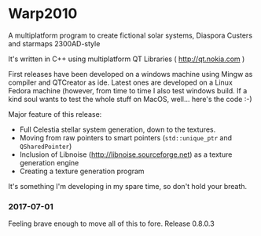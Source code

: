 Warp2010
========

A multiplatform program to create fictional solar systems, Diaspora Custers and starmaps 2300AD-style

It's written in C++ using multiplatform QT Libraries ( http://qt.nokia.com ) 

First releases have been developed on a windows machine using Mingw as compiler and QTCreator as ide. Latest ones are developed on a Linux Fedora machine (however, from time to time I also test windows build. If a kind soul wants to test the whole stuff on MacOS, well... here's the code :-) 

Major feature of this release:

* Full Celestia stellar system generation, down to the textures.
* Moving from raw pointers to smart pointers (`std::unique_ptr` and `QSharedPointer`)
* Inclusion of Libnoise (http://libnoise.sourceforge.net) as a texture generation engine
* Creating a texture generation program

It's something I'm developing in my spare time, so don't hold your breath. 

### 2017-07-01

Feeling brave enough to move all of this to fore. Release 0.8.0.3
